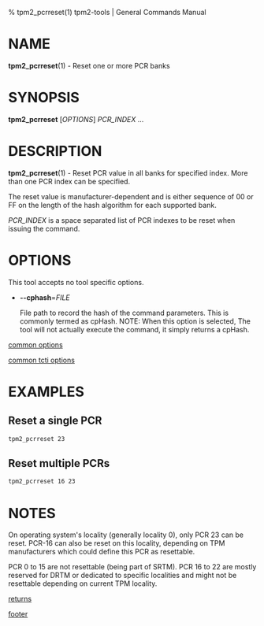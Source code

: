 % tpm2_pcrreset(1) tpm2-tools | General Commands Manual

# NAME

**tpm2_pcrreset**(1) - Reset one or more PCR banks

# SYNOPSIS

**tpm2_pcrreset** [*OPTIONS*] _PCR\_INDEX_ ...

# DESCRIPTION

**tpm2_pcrreset**(1) - Reset PCR value in all banks for specified index.
More than one PCR index can be specified.

The reset value is manufacturer-dependent and is either sequence of 00 or FF
on the length of the hash algorithm for each supported bank.

_PCR\_INDEX_ is a space separated list of PCR indexes to be reset when issuing
the command.

# OPTIONS

This tool accepts no tool specific options.

  * **\--cphash**=_FILE_

    File path to record the hash of the command parameters. This is commonly
    termed as cpHash. NOTE: When this option is selected, The tool will not
    actually execute the command, it simply returns a cpHash.

[common options](common/options.md)

[common tcti options](common/tcti.md)

# EXAMPLES

## Reset a single PCR
```bash
tpm2_pcrreset 23
```

## Reset multiple PCRs
```bash
tpm2_pcrreset 16 23
```

# NOTES

On operating system's locality (generally locality 0), only PCR 23 can be reset.
PCR-16 can also be reset on this locality, depending on TPM manufacturers
which could define this PCR as resettable.

PCR 0 to 15 are not resettable (being part of SRTM). PCR 16 to 22 are mostly
reserved for DRTM or dedicated to specific localities and might not
be resettable depending on current TPM locality.

[returns](common/returns.md)

[footer](common/footer.md)
